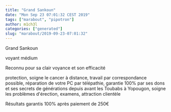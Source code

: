 ```yaml
---
title: "Grand Sankoun"
date: "Mon Sep 23 07:01:32 CEST 2019"
tags: ["marabout", "pipotron"]
author: m1ch3l
categories: ["generated"]
slug: "marabout/2019-09-23-07:01:32"
---
```


Grand Sankoun

voyant médium

Reconnu pour sa clair voyance et son efficacité

protection, soigne le cancer à distance, travail par correspondance possible, réparation de votre PC par télépathie, garantie 100% par ses dons et ses secrets de générations depuis avant les Toubabs à Yopougon, soigne les problèmes d'érection, examens, attraction clientèle

Résultats garantis 100% après paiement de 250€
